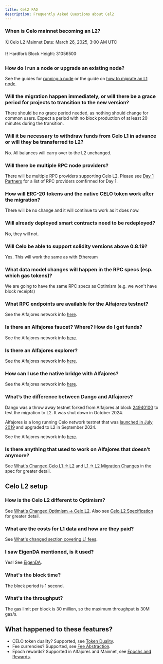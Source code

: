 ```yaml
---
title: Cel2 FAQ
description: Frequently Asked Questions about Cel2
---
```


### When is Celo mainnet becoming an L2?

:spiral_calendar: Celo L2 Mainnet Date: March 26, 2025, 3:00 AM UTC

:chains: Hardfork Block Height: 31056500

### How do I run a node or upgrade an existing node?

See the guides for [running a node](./operators/run-node.md) or the guide on [how to migrate an L1 node](./operators/migrate-node.md).

### Will the migration happen immediately, or will there be a grace period for projects to transition to the new version?

There should be no grace period needed, as nothing should change for common users. Expect a period with no block production of at least 20 minutes during the transition.

### Will it be necessary to withdraw funds from Celo L1 in advance or will they be transferred to L2? 

No. All balances will carry over to the L2 unchanged.

### Will there be multiple RPC node providers? 

There will be multiple RPC providers supporting Celo L2. Please see [Day 1 Partners](https://docs.celo.org/cel2/notices/day-1-partners)
for a list of RPC providers comfirmed for Day 1. 

### How will ERC-20 tokens and the native CELO token work after the migration?

There will be no change and it will continue to work as it does now.

### Will already deployed smart contracts need to be redeployed?

No, they will not.

### Will Celo be able to support solidity versions above 0.8.19?

Yes. This will work the same as with Ethereum

### What data model changes will happen in the RPC specs (esp. which gas tokens)?

We are going to have the same RPC specs as Optimism (e.g. we won't have block receipts)

### What RPC endpoints are available for the Alfajores testnet?

See the Alfajores network info [here](https://docs.celo.org/network#celo-alfajores-l2-testnet).

### Is there an Alfajores faucet? Where? How do I get funds?

See the Alfajores network info [here](https://docs.celo.org/network#celo-alfajores-l2-testnet).

### Is there an Alfajores explorer?

See the Alfajores network info [here](https://docs.celo.org/network#celo-alfajores-l2-testnet).

### How can I use the native bridge with Alfajores?

See the Alfajores network info [here](https://docs.celo.org/network#celo-alfajores-l2-testnet).

### What’s the difference between Dango and Alfajores?

Dango was a throw away testnet forked from Alfajores at block [24940100](https://celo-alfajores.blockscout.com/block/0xc0e521a7b7326064ec12f51449de16d3218de161335daaa4ae8bbed1790b4a6c) to test the migration to L2. It was shut down in October 2024.

Alfajores is a long running Celo network testnet that was [launched in July 2019](https://blog.celo.org/introducing-alfajores-1b162ebcb44d) and  upgraded to L2 in September 2024.

See the Alfajores network info [here](https://docs.celo.org/network#celo-alfajores-l2-testnet).

### Is there anything that used to work on Alfajores that doesn’t anymore?

See [What's Changed Celo L1 -> L2](./whats-changed/l1-l2.md) and [L1 -> L2 Migration Changes](https://specs.celo.org/l2_migration.html) in the spec for greater detail.

## Celo L2 setup

### How is the Celo L2 different to Optimism?

See [What's Changed Optimism -> Celo L2](./whats-changed/op-l2).
Also see [Celo L2 Specification](https://specs.celo.org/root.html) for greater detail.

### What are the costs for L1 data and how are they paid?

See [What's changed section covering L1 fees](./whats-changed/op-l2#l1-fees).

### I saw EigenDA mentioned, is it used?

Yes! See [EigenDA](https://specs.celo.org/eigenda.html).

### What's the block time?

The block period is 1 second.

### What's the throughput?

The gas limit per block is 30 million, so the maximum throughput is 30M gas/s.

## What happened to these features?

- CELO token duality? Supported, see [Token Duality](https://specs.celo.org/token_duality.html).
- Fee currencies? Supported, see [Fee Abstraction](https://specs.celo.org/fee_abstraction.html).
- Epoch rewards? Supported in Alfajores and Mainnet, see [Epochs and Rewards](https://specs.celo.org/smart_contract_updates_from_l1.html#epochs-and-rewards).
